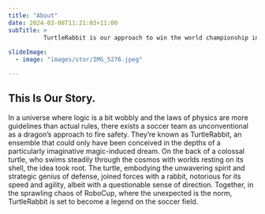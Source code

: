 ```yaml
---
title: "About"
date: 2024-03-08T11:21:03+11:00
subTitle: >
          TurtleRabbit is our approach to win the world championship in robot soccer, one day in the future. Maybe.
    
slideImage:
  - image: "images/stor/IMG_5276.jpeg"

---
```

## This Is Our Story.

In a universe where logic is a bit wobbly and the laws of physics are more guidelines than actual rules, there exists a soccer team as unconventional as a dragon’s approach to fire safety. They’re known as TurtleRabbit, an ensemble that could only have been conceived in the depths of a particularly imaginative magic-induced dream. On the back of a colossal turtle, who swims steadily through the cosmos with worlds resting on its shell, the idea took root. The turtle, embodying the unwavering spirit and strategic genius of defense, joined forces with a rabbit, notorious for its speed and agility, albeit with a questionable sense of direction. Together, in the sprawling chaos of RoboCup, where the unexpected is the norm, TurtleRabbit is set to become a legend on the soccer field.

